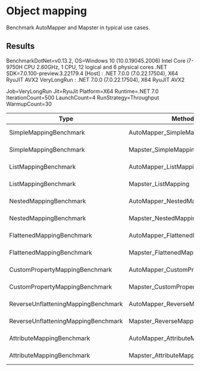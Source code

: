 # Object mapping

Benchmark AutoMapper and Mapster in typical use cases.

## Results

BenchmarkDotNet=v0.13.2, OS=Windows 10 (10.0.19045.2006)
Intel Core i7-9750H CPU 2.60GHz, 1 CPU, 12 logical and 6 physical cores
.NET SDK=7.0.100-preview.3.22179.4
  [Host]      : .NET 7.0.0 (7.0.22.17504), X64 RyuJIT AVX2
  VeryLongRun : .NET 7.0.0 (7.0.22.17504), X64 RyuJIT AVX2

Job=VeryLongRun  Jit=RyuJit  Platform=X64
Runtime=.NET 7.0  IterationCount=500  LaunchCount=4
RunStrategy=Throughput  WarmupCount=30

|                                Type |                           Method |      Mean |    Error |    StdDev |    Median | Allocated |
|------------------------------------ |--------------------------------- |----------:|---------:|----------:|----------:|----------:|
|              SimpleMappingBenchmark |         AutoMapper_SimpleMapping | 304.29 us | 0.855 us | 11.594 us | 308.15 us | 109.38 KB |
|              SimpleMappingBenchmark |            Mapster_SimpleMapping | 235.87 us | 0.628 us |  8.492 us | 238.38 us | 109.38 KB |
|                ListMappingBenchmark |           AutoMapper_ListMapping | 208.90 us | 0.234 us |  2.949 us | 208.21 us | 125.59 KB |
|                ListMappingBenchmark |              Mapster_ListMapping | 204.54 us | 0.357 us |  4.846 us | 205.09 us | 117.24 KB |
|              NestedMappingBenchmark |         AutoMapper_NestedMapping |  98.44 us | 0.389 us |  5.095 us |  97.20 us |  54.69 KB |
|              NestedMappingBenchmark |            Mapster_NestedMapping |  56.19 us | 0.233 us |  3.097 us |  55.41 us | 117.19 KB |
|           FlattenedMappingBenchmark |      AutoMapper_FlattenedMapping |  88.15 us | 0.197 us |  2.666 us |  88.38 us |  23.44 KB |
|           FlattenedMappingBenchmark |         Mapster_FlattenedMapping |  30.79 us | 0.054 us |  0.735 us |  30.99 us |  23.44 KB |
|      CustomPropertyMappingBenchmark | AutoMapper_CustomPropertyMapping | 175.77 us | 0.517 us |  6.859 us | 177.24 us |  73.96 KB |
|      CustomPropertyMappingBenchmark |    Mapster_CustomPropertyMapping | 113.29 us | 0.291 us |  3.951 us | 114.67 us |  73.78 KB |
| ReverseUnflatteningMappingBenchmark |        AutoMapper_ReverseMapping |  85.86 us | 0.205 us |  2.774 us |  86.35 us |  23.44 KB |
| ReverseUnflatteningMappingBenchmark |           Mapster_ReverseMapping |  30.57 us | 0.099 us |  1.336 us |  30.17 us |  23.44 KB |
|           AttributeMappingBenchmark |      AutoMapper_AttributeMapping | 301.95 us | 0.698 us |  9.207 us | 305.65 us |  85.94 KB |
|           AttributeMappingBenchmark |         Mapster_AttributeMapping | 232.81 us | 0.543 us |  7.349 us | 235.02 us |  85.94 KB |
